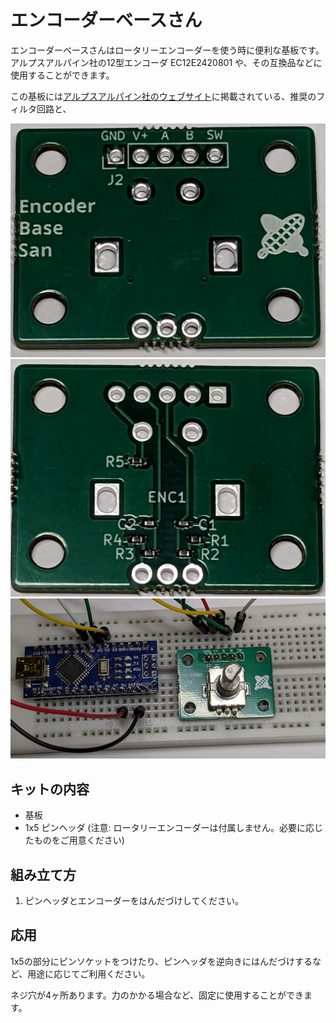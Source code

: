 # エンコーダーベースさん

エンコーダーベースさんはロータリーエンコーダーを使う時に便利な基板です。アルプスアルパイン社の12型エンコーダ EC12E2420801 や、その互換品などに使用することができます。

この基板には[アルプスアルパイン社のウェブサイト](https://tech.alpsalpine.com/j/products/detail/EC12E2420801/)に掲載されている、推奨のフィルタ回路と、

![](img/fig1.png)
![](img/fig2.png)
![](img/fig3.png)

## キットの内容

- 基板
- 1x5 ピンヘッダ
(注意: ロータリーエンコーダーは付属しません。必要に応じたものをご用意ください)

## 組み立て方

1. ピンヘッダとエンコーダーをはんだづけしてください。

## 応用

1x5の部分にピンソケットをつけたり、ピンヘッダを逆向きにはんだづけするなど、用途に応じてご利用ください。

ネジ穴が4ヶ所あります。力のかかる場合など、固定に使用することができます。
